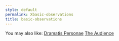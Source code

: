 ```yaml
---
style: default
permalink: Xbasic-observations
title: basic-observations
---
```

You may also like:
[Dramatis Personae](http://scp-wiki.net/wayward-prologue)
[The Audience](http://scp-wiki.net/the-audience)